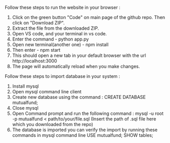 Follow these steps to run the website in your browser :

1. Click on the green button "Code" on main page of the github repo. Then click on "Download ZIP".
2. Extract the file from the downloaded ZIP.
3. Open VS code, and your terminal in vs code.
4. Enter the command - python app.py
5. Open new terminal(another one) - npm install
6. Then enter - npm start
7. This should open a new tab in your default browser with the url http://localhost:3000
8. The page will automatically reload when you make changes.

Follow these steps to import database in your system :

1. Install mysql 
2. Open mysql command line client
3. Create new database using the command : 
    CREATE DATABASE mutualfund;
4. Close mysql
5. Open Command prompt and run the following command : 
    mysql -u root -p mutualfund < path/to/your/file.sql (Insert the path of .sql file here which you downloaded from the repo)
6. The database is imported you can verify the import by running these commands in mysql command line
    USE mutualfund;
    SHOW tables;
    

